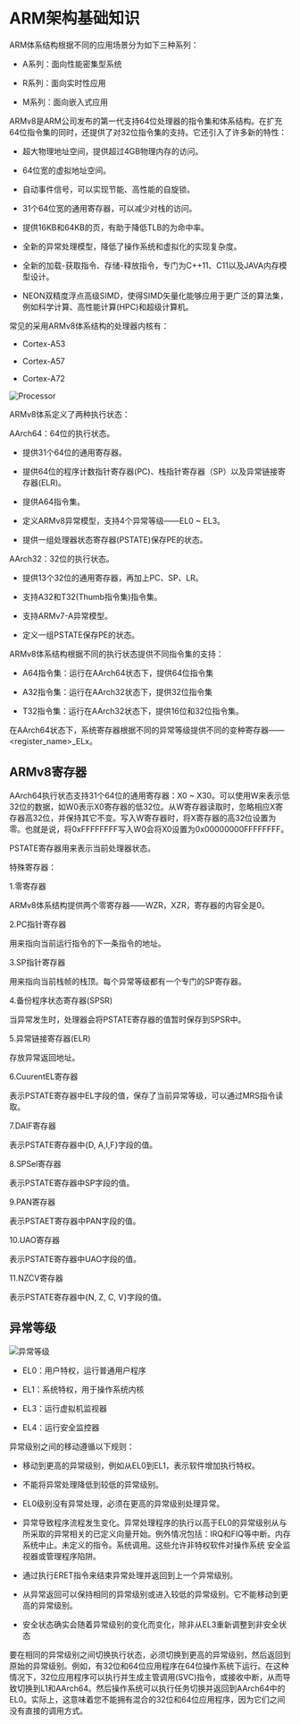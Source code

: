 # ARM架构基础知识

ARM体系结构根据不同的应用场景分为如下三种系列：

- A系列：面向性能密集型系统

- R系列：面向实时性应用

- M系列：面向嵌入式应用

ARMv8是ARM公司发布的第一代支持64位处理器的指令集和体系结构。在扩充64位指令集的同时，还提供了对32位指令集的支持。它还引入了许多新的特性：

- 超大物理地址空间，提供超过4GB物理内存的访问。

- 64位宽的虚拟地址空间。

- 自动事件信号，可以实现节能、高性能的自旋锁。

- 31个64位宽的通用寄存器，可以减少对栈的访问。

- 提供16KB和64KB的页，有助于降低TLB的为命中率。

- 全新的异常处理模型，降低了操作系统和虚拟化的实现复杂度。

- 全新的加载-获取指令、存储-释放指令，专门为C++11、C11以及JAVA内存模型设计。

- NEON双精度浮点高级SIMD，使得SIMD矢量化能够应用于更广泛的算法集，例如科学计算、高性能计算(HPC)和超级计算机。

常见的采用ARMv8体系结构的处理器内核有：

- Cortex-A53

- Cortex-A57

- Cortex-A72

![Processor](../images/arm/processor.png)

ARMv8体系定义了两种执行状态：

AArch64：64位的执行状态。

- 提供31个64位的通用寄存器。

- 提供64位的程序计数指针寄存器(PC)、栈指针寄存器（SP）以及异常链接寄存器(ELR)。
  
- 提供A64指令集。

- 定义ARMv8异常模型，支持4个异常等级——EL0 ~ EL3。
  
- 提供一组处理器状态寄存器(PSTATE)保存PE的状态。

AArch32：32位的执行状态。

- 提供13个32位的通用寄存器，再加上PC、SP、LR。
  
- 支持A32和T32(Thumb指令集)指令集。

- 支持ARMv7-A异常模型。

- 定义一组PSTATE保存PE的状态。

ARMv8体系结构根据不同的执行状态提供不同指令集的支持：

- A64指令集：运行在AArch64状态下，提供64位指令集

- A32指令集：运行在AArch32状态下，提供32位指令集

- T32指令集：运行在AArch32状态下，提供16位和32位指令集。

在AArch64状态下，系统寄存器根据不同的异常等级提供不同的变种寄存器——<register_name\>_ELx。

## ARMv8寄存器

AArch64执行状态支持31个64位的通用寄存器：X0 ~ X30。可以使用W来表示低32位的数据，如W0表示X0寄存器的低32位。从W寄存器读取时，忽略相应X寄存器高32位，并保持其它不变。写入W寄存器时，将X寄存器的高32位设置为零。也就是说，将0xFFFFFFFF写入W0会将X0设置为0x00000000FFFFFFFF。

PSTATE寄存器用来表示当前处理器状态。

特殊寄存器：

1.零寄存器

ARMv8体系结构提供两个零寄存器——WZR，XZR，寄存器的内容全是0。

2.PC指针寄存器

用来指向当前运行指令的下一条指令的地址。

3.SP指针寄存器

用来指向当前栈帧的栈顶。每个异常等级都有一个专门的SP寄存器。

4.备份程序状态寄存器(SPSR)

当异常发生时，处理器会将PSTATE寄存器的值暂时保存到SPSR中。

5.异常链接寄存器(ELR)

存放异常返回地址。

6.CuurentEL寄存器

表示PSTATE寄存器中EL字段的值，保存了当前异常等级，可以通过MRS指令读取。

7.DAIF寄存器

表示PSTATE寄存器中{D, A,I,F}字段的值。

8.SPSel寄存器

表示PSTATE寄存器中SP字段的值。

9.PAN寄存器

表示PSTAET寄存器中PAN字段的值。

10.UAO寄存器

表示PSTATE寄存器中UAO字段的值。

11.NZCV寄存器

表示PSTATE寄存器中{N, Z, C, V}字段的值。


## 异常等级

![异常等级](../images/arm/exception_level.webp)

- EL0：用户特权，运行普通用户程序

- EL1：系统特权，用于操作系统内核

- EL3：运行虚拟机监视器
  
- EL4：运行安全监控器

异常级别之间的移动遵循以下规则：

- 移动到更高的异常级别，例如从EL0到EL1，表示软件增加执行特权。

- 不能将异常处理降低到较低的异常级别。

- EL0级别没有异常处理，必须在更高的异常级别处理异常。

- 异常导致程序流程发生变化。异常处理程序的执行以高于EL0的异常级别从与所采取的异常相关的已定义向量开始。例外情况包括：IRQ和FIQ等中断。内存系统中止。未定义的指令。系统调用。这些允许非特权软件对操作系统 安全监视器或管理程序陷阱。

- 通过执行ERET指令来结束异常处理并返回到上一个异常级别。

- 从异常返回可以保持相同的异常级别或进入较低的异常级别。它不能移动到更高的异常级别。

- 安全状态确实会随着异常级别的变化而变化，除非从EL3重新调整到非安全状态

要在相同的异常级别之间切换执行状态，必须切换到更高的异常级别，然后返回到原始的异常级别。例如，有32位和64位应用程序在64位操作系统下运行。在这种情况下，32位应用程序可以执行并生成主管调用(SVC)指令，或接收中断，从而导致切换到L1和AArch64。然后操作系统可以执行任务切换并返回到AArch64中的EL0。实际上，这意味着您不能拥有混合的32位和64位应用程序，因为它们之间没有直接的调用方式。
